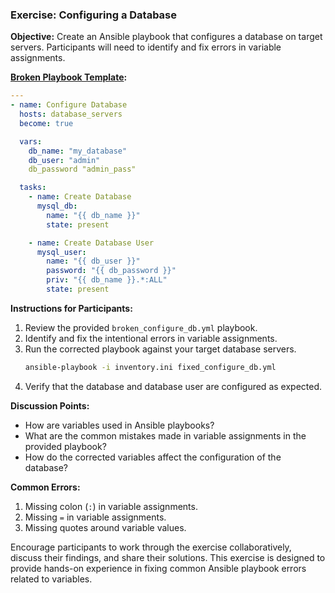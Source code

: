 ### Exercise: Configuring a Database

**Objective:**
Create an Ansible playbook that configures a database on target servers. Participants will need to identify and fix errors in variable assignments.

**[Broken Playbook Template](../Docker/ansible-playbooks/broken_configure_db.yml):**
```yaml
---
- name: Configure Database
  hosts: database_servers
  become: true

  vars:
    db_name: "my_database"
    db_user: "admin"
    db_password "admin_pass"

  tasks:
    - name: Create Database
      mysql_db:
        name: "{{ db_name }}"
        state: present

    - name: Create Database User
      mysql_user:
        name: "{{ db_user }}"
        password: "{{ db_password }}"
        priv: "{{ db_name }}.*:ALL"
        state: present
```

**Instructions for Participants:**
1. Review the provided `broken_configure_db.yml` playbook.
2. Identify and fix the intentional errors in variable assignments.
3. Run the corrected playbook against your target database servers.
   ```bash
   ansible-playbook -i inventory.ini fixed_configure_db.yml
   ```
4. Verify that the database and database user are configured as expected.

**Discussion Points:**
- How are variables used in Ansible playbooks?
- What are the common mistakes made in variable assignments in the provided playbook?
- How do the corrected variables affect the configuration of the database?

**Common Errors:**
1. Missing colon (`:`) in variable assignments.
2. Missing `=` in variable assignments.
3. Missing quotes around variable values.

Encourage participants to work through the exercise collaboratively, discuss their findings, and share their solutions. This exercise is designed to provide hands-on experience in fixing common Ansible playbook errors related to variables.


